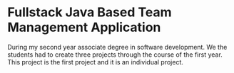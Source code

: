 # Fullstack Java Based Team Management Application

During my second year associate degree in software development. We the students had to create
three projects through the course of the first year. This project is the first project and 
it is an individual project.
